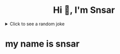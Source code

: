 <h1 align="center">Hi 👋, I'm Snsar</h1>


<details>
  <summary>Click to see a random joke</summary>
  <div align="center">

  ![Jokes Card](https://readme-jokes.vercel.app/api?theme=halloween)

  </div>
</details>


# my name is snsar